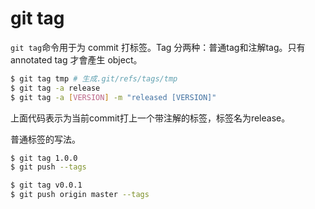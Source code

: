 # git tag

`git tag`命令用于为 commit 打标签。Tag 分两种：普通tag和注解tag。只有annotated tag 才會產生 object。

```bash
$ git tag tmp # 生成.git/refs/tags/tmp
$ git tag -a release
$ git tag -a [VERSION] -m "released [VERSION]"
```

上面代码表示为当前commit打上一个带注解的标签，标签名为release。

普通标签的写法。

```bash
$ git tag 1.0.0
$ git push --tags

$ git tag v0.0.1
$ git push origin master --tags
```
